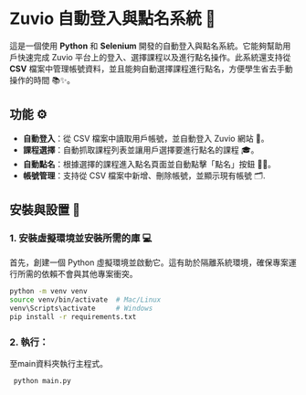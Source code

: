 # Zuvio 自動登入與點名系統 🐾

這是一個使用 **Python** 和 **Selenium** 開發的自動登入與點名系統。它能夠幫助用戶快速完成 Zuvio 平台上的登入、選擇課程以及進行點名操作。此系統還支持從 **CSV** 檔案中管理帳號資料，並且能夠自動選擇課程進行點名，方便學生省去手動操作的時間 📚✨。

## 功能 ⚙️

- **自動登入**：從 CSV 檔案中讀取用戶帳號，並自動登入 Zuvio 網站 🔐。
- **課程選擇**：自動抓取課程列表並讓用戶選擇要進行點名的課程 🎓。
- **自動點名**：根據選擇的課程進入點名頁面並自動點擊「點名」按鈕 📲📝。
- **帳號管理**：支持從 CSV 檔案中新增、刪除帳號，並顯示現有帳號 🗂️.

## 安裝與設置 🔧

### 1. **安裝虛擬環境並安裝所需的庫** 💻

首先，創建一個 Python 虛擬環境並啟動它。這有助於隔離系統環境，確保專案運行所需的依賴不會與其他專案衝突。

   ```bash
   python -m venv venv
   source venv/bin/activate  # Mac/Linux
   venv\Scripts\activate     # Windows
   pip install -r requirements.txt
   ```

### 2. **執行**：
至main資料夾執行主程式。
   ```bash
    python main.py
   ```

